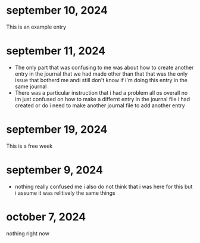# september 10, 2024
This is an example entry

# september 11, 2024 
- The only part that was confusing to me was about how to create another entry in the journal that we had made other than that that was the only issue that botherd me andi still don't know if i'm doing this entry in the same journal
- There was a particular instruction that i had a problem all os overall no im just confused on how to make a differnt entry in the journal file i had created or do i need to make another journal file to add another entry


# september 19, 2024
This is a free week


# september 9, 2024 
- nothing really confused me i also do not think that i was here for this but i assume it was relitively the same things

# october 7, 2024
nothing right now
